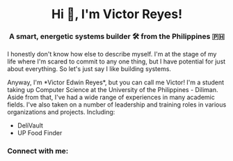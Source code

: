 <h1 align="center">Hi 👋, I'm Victor Reyes!</h1>
<h3 align="center">A smart, energetic systems builder 🛠️ from the Philippines 🇵🇭</h3>
<p> I honestly don't know how else to describe myself. I'm at the stage of my life where I'm scared to commit to any one thing, but I have potential for just about everything. So let's just say I like building systems. </p>

<p> Anyway, I'm *Victor Edwin Reyes*, but you can call me Victor! I'm a student taking up Computer Science at the University of the Philippines - Diliman. Aside from that, I've had a wide range of experiences in many academic fields. I've also taken on a number of leadership and training roles in various organizations and projects. Including: </p>

<ul>
<li> DeliVault </li>
<li> UP Food Finder </li>
</ul>

<p> </p>

<h3 align="left">Connect with me:</h3>
<p align="left">
</p>

